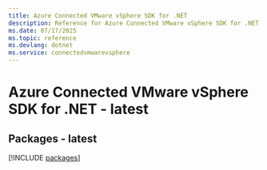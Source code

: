 ```yaml
---
title: Azure Connected VMware vSphere SDK for .NET
description: Reference for Azure Connected VMware vSphere SDK for .NET
ms.date: 07/17/2025
ms.topic: reference
ms.devlang: dotnet
ms.service: connectedvmwarevsphere
---
```

# Azure Connected VMware vSphere SDK for .NET - latest
## Packages - latest
[!INCLUDE [packages](connected-vmware-vsphere-index.md)]
